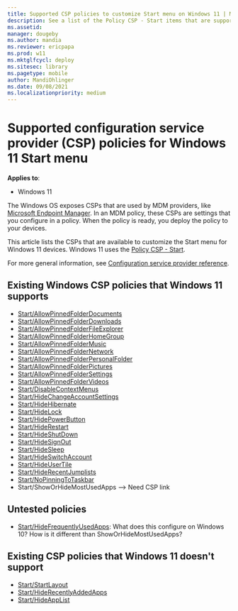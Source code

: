 ```yaml
---
title: Supported CSP policies to customize Start menu on Windows 11 | Microsoft Docs
description: See a list of the Policy CSP - Start items that are supported on Windows 11 to customize the Start menu.
ms.assetid: 
manager: dougeby
ms.author: mandia
ms.reviewer: ericpapa
ms.prod: w11
ms.mktglfcycl: deploy
ms.sitesec: library
ms.pagetype: mobile
author: MandiOhlinger
ms.date: 09/08/2021
ms.localizationpriority: medium
---
```


# Supported configuration service provider (CSP) policies for Windows 11 Start menu

**Applies to**:

- Windows 11

The Windows OS exposes CSPs that are used by MDM providers, like [Microsoft Endpoint Manager](/mem/endpoint-manager-overview). In an MDM policy, these CSPs are settings that you configure in a policy. When the policy is ready, you deploy the policy to your devices.

This article lists the CSPs that are available to customize the Start menu for Windows 11 devices. Windows 11 uses the [Policy CSP - Start](../client-management/mdm/policy-csp-start.md).

For more general information, see [Configuration service provider reference](../client-management/mdm/configuration-service-provider-reference.md).

## Existing Windows CSP policies that Windows 11 supports

- [Start/AllowPinnedFolderDocuments](../client-management/mdm/policy-csp-start.md#start-allowpinnedfolderdocuments)
- [Start/AllowPinnedFolderDownloads](../client-management/mdm/policy-csp-start.md#start-allowpinnedfolderfileexplorer)
- [Start/AllowPinnedFolderFileExplorer](../client-management/mdm/policy-csp-start.md#start-allowpinnedfolderhomegroup)
- [Start/AllowPinnedFolderHomeGroup](../client-management/mdm/policy-csp-start.md#start-allowpinnedfolderhomegroup)
- [Start/AllowPinnedFolderMusic](../client-management/mdm/policy-csp-start.md#start-allowpinnedfoldermusic)
- [Start/AllowPinnedFolderNetwork](../client-management/mdm/policy-csp-start.md#start-allowpinnedfoldernetwork)
- [Start/AllowPinnedFolderPersonalFolder](../client-management/mdm/policy-csp-start.md#start-allowpinnedfolderpersonalfolder)
- [Start/AllowPinnedFolderPictures](../client-management/mdm/policy-csp-start.md#start-allowpinnedfolderpictures)
- [Start/AllowPinnedFolderSettings](../client-management/mdm/policy-csp-start.md#start-allowpinnedfoldersettings)
- [Start/AllowPinnedFolderVideos](../client-management/mdm/policy-csp-start.md#start-allowpinnedfoldervideos)
- [Start/DisableContextMenus](../client-management/mdm/policy-csp-start.md#start-disablecontextmenus)
- [Start/HideChangeAccountSettings](../client-management/mdm/policy-csp-start.md#start-hidechangeaccountsettings)
- [Start/HideHibernate](../client-management/mdm/policy-csp-start.md#start-hidehibernate)
- [Start/HideLock](../client-management/mdm/policy-csp-start.md#start-hidelock)
- [Start/HidePowerButton](../client-management/mdm/policy-csp-start.md#start-hidepowerbutton)
- [Start/HideRestart](../client-management/mdm/policy-csp-start.md#start-hiderestart)
- [Start/HideShutDown](../client-management/mdm/policy-csp-start.md#start-hideshutdown)
- [Start/HideSignOut](../client-management/mdm/policy-csp-start.md#start-hidesignout)
- [Start/HideSleep](../client-management/mdm/policy-csp-start.md#start-hidesleep)
- [Start/HideSwitchAccount](../client-management/mdm/policy-csp-start.md#start-hideswitchaccount)
- [Start/HideUserTile](../client-management/mdm/policy-csp-start.md#start-hideusertile)
- [Start/HideRecentJumplists](../client-management/mdm/policy-csp-start.md#start-hiderecentjumplists)
- [Start/NoPinningToTaskbar](../client-management/mdm/policy-csp-start.md#start-nopinningtotaskbar)
- Start/ShowOrHideMostUsedApps --> Need CSP link

## Untested policies

- [Start/HideFrequentlyUsedApps](../client-management/mdm/policy-csp-start.md#start-hidefrequentlyusedapps): What does this configure on Windows 10? How is it different than ShowOrHideMostUsedApps? 

## Existing CSP policies that Windows 11 doesn't support

- [Start/StartLayout](../client-management/mdm/policy-csp-start.md#start-startlayout)
- [Start/HideRecentlyAddedApps](../client-management/mdm/policy-csp-start.md#start-hiderecentlyaddedapps)
- [Start/HideAppList](../client-management/mdm/policy-csp-start.md#start-hideapplist)
